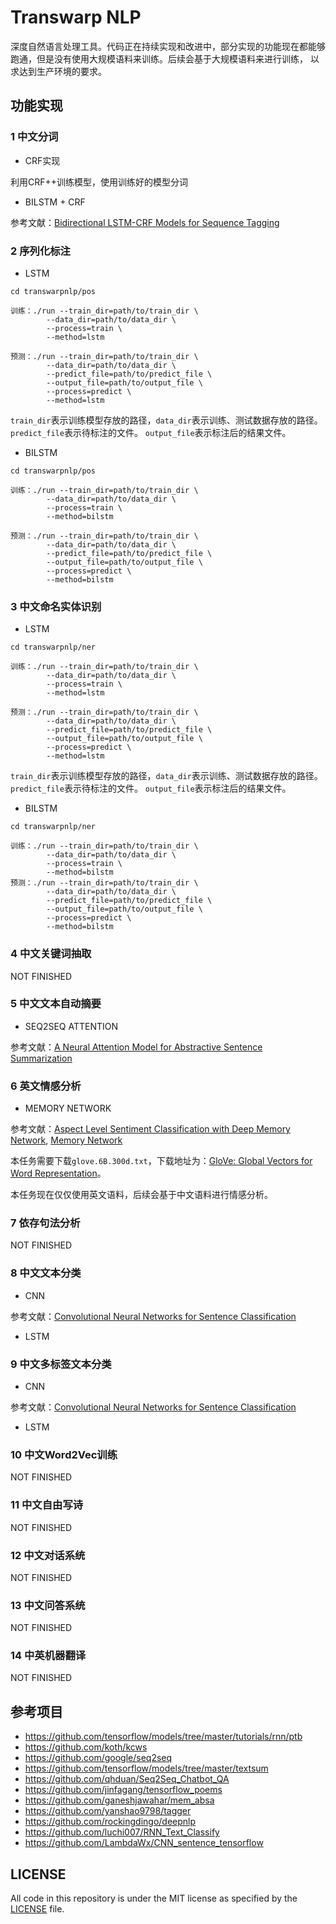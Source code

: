 # Transwarp NLP

深度自然语言处理工具。代码正在持续实现和改进中，部分实现的功能现在都能够跑通，但是没有使用大规模语料来训练。后续会基于大规模语料来进行训练，
以求达到生产环境的要求。

## 功能实现

### 1 中文分词

- CRF实现

利用CRF++训练模型，使用训练好的模型分词

- BILSTM + CRF

参考文献：[Bidirectional LSTM-CRF Models for Sequence Tagging](https://arxiv.org/abs/1508.01991)

### 2 序列化标注

- LSTM

```
cd transwarpnlp/pos

训练：./run --train_dir=path/to/train_dir \
        --data_dir=path/to/data_dir \
        --process=train \
        --method=lstm
        
预测：./run --train_dir=path/to/train_dir \
        --data_dir=path/to/data_dir \
        --predict_file=path/to/predict_file \
        --output_file=path/to/output_file \
        --process=predict \
        --method=lstm
```

`train_dir`表示训练模型存放的路径，`data_dir`表示训练、测试数据存放的路径。
 `predict_file`表示待标注的文件。 `output_file`表示标注后的结果文件。

- BILSTM

```
cd transwarpnlp/pos

训练：./run --train_dir=path/to/train_dir \
        --data_dir=path/to/data_dir \
        --process=train \
        --method=bilstm
        
预测：./run --train_dir=path/to/train_dir \ 
        --data_dir=path/to/data_dir \
        --predict_file=path/to/predict_file \
        --output_file=path/to/output_file \
        --process=predict \
        --method=bilstm
```

### 3 中文命名实体识别

- LSTM

```
cd transwarpnlp/ner

训练：./run --train_dir=path/to/train_dir \
        --data_dir=path/to/data_dir \
        --process=train \
        --method=lstm
        
预测：./run --train_dir=path/to/train_dir \
        --data_dir=path/to/data_dir \
        --predict_file=path/to/predict_file \
        --output_file=path/to/output_file \
        --process=predict \
        --method=lstm
```

`train_dir`表示训练模型存放的路径，`data_dir`表示训练、测试数据存放的路径。
 `predict_file`表示待标注的文件。 `output_file`表示标注后的结果文件。
 
- BILSTM

```
cd transwarpnlp/ner

训练：./run --train_dir=path/to/train_dir \
        --data_dir=path/to/data_dir \
        --process=train \
        --method=bilstm
预测：./run --train_dir=path/to/train_dir \ 
        --data_dir=path/to/data_dir \
        --predict_file=path/to/predict_file \
        --output_file=path/to/output_file \
        --process=predict \
        --method=bilstm
```

### 4 中文关键词抽取

NOT FINISHED

### 5 中文文本自动摘要

- SEQ2SEQ ATTENTION

参考文献：[A Neural Attention Model for Abstractive Sentence Summarization](https://arxiv.org/abs/1509.00685)

### 6 英文情感分析

- MEMORY NETWORK

参考文献：[Aspect Level Sentiment Classification with Deep Memory Network](https://arxiv.org/abs/1605.08900),
[Memory Network](https://arxiv.org/pdf/1410.3916.pdf)

本任务需要下载`glove.6B.300d.txt`，下载地址为：[GloVe: Global Vectors for Word Representation](https://nlp.stanford.edu/projects/glove/)。

本任务现在仅仅使用英文语料，后续会基于中文语料进行情感分析。

### 7 依存句法分析

NOT FINISHED

### 8 中文文本分类

- CNN

参考文献：[Convolutional Neural Networks for Sentence Classification](https://arxiv.org/abs/1408.5882)
- LSTM

### 9 中文多标签文本分类
- CNN

参考文献：[Convolutional Neural Networks for Sentence Classification](https://arxiv.org/abs/1408.5882)
- LSTM

### 10 中文Word2Vec训练

NOT FINISHED

### 11 中文自由写诗

NOT FINISHED

### 12 中文对话系统

NOT FINISHED

### 13 中文问答系统

NOT FINISHED

### 14 中英机器翻译

NOT FINISHED

## 参考项目

* https://github.com/tensorflow/models/tree/master/tutorials/rnn/ptb
* https://github.com/koth/kcws
* https://github.com/google/seq2seq
* https://github.com/tensorflow/models/tree/master/textsum
* https://github.com/qhduan/Seq2Seq_Chatbot_QA
* https://github.com/jinfagang/tensorflow_poems
* https://github.com/ganeshjawahar/mem_absa
* https://github.com/yanshao9798/tagger
* https://github.com/rockingdingo/deepnlp
* https://github.com/luchi007/RNN_Text_Classify
* https://github.com/LambdaWx/CNN_sentence_tensorflow

## LICENSE

All code in this repository is under the MIT license as specified by the [LICENSE](LICENSE) file.
